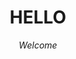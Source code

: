 <html>

<head>
  
 <style>
h1 {text-align: center;}
p {text-align: center;}
</style>
  
<title> awesome website </title>

</head>

<body>
  
  <h1> <strong>HELLO</strong> </h1>
  <p> <i>Welcome</i> </p>
  
</body>

<html>
